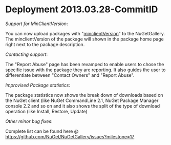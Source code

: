 # Deployment 2013.03.28-CommitID  #

*Support for MinClientVersion*:

   You can now upload packages with "[minclientVersion](http://nuget.codeplex.com/wikipage?title=NuGet%202.5%20list%20of%20features%20for%20Testing%20days%203%2f27%20to%203%2f29%20%2c%202013 )" to the NuGetGallery.
   The minclientVersion of the package will shown in the package home page right next to the package description.

*Contacting support*:

   The "Report Abuse" page has been revamped to enable users to chose the specific issue with the package they are reporting. It also guides the user to differentiate between "Contact Owners" and "Report Abuse".   

*Improvised Package statistics*:
   
   The package statistics now shows the break down of downloads based on the NuGet client (like NuGet CommandLine 2.1, NuGet Package Manager console 2.2 and so on and it also shows the split of the type of download operation (like Install, Restore, Update)

*Other minor bug fixes*:

   Complete list can be found here @ https://github.com/NuGet/NuGetGallery/issues?milestone=17



